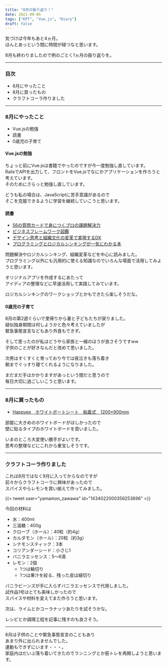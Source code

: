 ```yaml
---
title: "8月の振り返り！"
date: 2021-09-05
tags: ["KPT", "Vue.js", "Diary"]
draft: false
---
```


気づけば今年もあと4ヵ月。  
ほんとあっという間に時間が経つなと思います。  

8月も終わりましたので例のごとく1ヵ月の振り返りを。  

---

### 目次

- 8月にやったこと
- 8月に買ったもの
- クラフトコーラ作りました

---

### 8月にやったこと

- Vue.jsの勉強
- 読書
- 0歳児の子育て

#### Vue.jsの勉強

ちょっと前にVue.jsは書籍でやったのですが今一度勉強し直しています。  
RailsでAPIを出力して、フロントをVue.jsでなにかアプリケーションを作ろうと考えています。  
そのためにさらっと勉強し直しています。  

どうも私の場合は、JavaScriptに苦手意識があるので  
そこを克服できるように学習を継続していこうと思います。  

#### 読書

- [56の質問カードで身につくプロの課題解決力](https://www.amazon.co.jp/gp/product/4761274115/ref=ppx_yo_dt_b_asin_title_o02_s00?ie=UTF8&psc=1)
- [ビジネスフレームワーク図鑑](https://www.amazon.co.jp/gp/product/B07F11CLPB/ref=ppx_yo_dt_b_d_asin_title_o03?ie=UTF8&psc=1)
- [デザイン思考と組織文化の変革で実現するDX](https://www.amazon.co.jp/gp/product/B086DCHQQF/ref=ppx_yo_dt_b_d_asin_title_o05?ie=UTF8&psc=1)
- [プログラミングとロジカルシンキングが一気にわかる本](https://www.amazon.co.jp/gp/product/B0836W14GC/ref=ppx_yo_dt_b_d_asin_title_o07?ie=UTF8&psc=1)

問題解決やロジカルシンキング、組織変革などを中心に読みました。  
プログラミング以外にも汎用的に使える知識なのでいろんな場面で活用してみようと思います。  

オリジナルアプリを作成するにあたって  
アイディアの整理などに早速活用して実践してみています。  

ロジカルシンキングのワークショップとかもできたら楽しそうだな。  

#### 0歳児の子育て

8月の第2週ぐらいで里帰りから妻と子どもたちが戻りました。  
疑似独身期間は何しようかと色々考えていましたが  
緊急事態宣言などもあり外食もできず。  

そして思ったのが私はどうやら家族と一緒のほうが良さそうですww  
子供のことが好きなんだと改めて思いました。  

次男はすくすくと育っており今では夜泣きも落ち着き  
朝までぐっすり寝てくれるようになりました。  

まだまだ手はかかりますがあっという間だと思うので  
毎日大切に過ごしいこうと思います。　　

---

### 8月に買ったもの

- [Happyee　ホワイトボートシート　粘着式　1200×900mm](https://www.amazon.co.jp/gp/product/B0971VZYVP/ref=ppx_yo_dt_b_asin_title_o01_s00?ie=UTF8&psc=1)

部屋に大きめのホワイトボードがほしかったので  
壁に貼るタイプのホワイトボードを買いました。  

いまのところ大変使い勝手がよいです。  
思考の整理などにこれから重宝しそうです。  

---

### クラフトコーラ作りました

これは8月ではなく9月に入ってからなのですが  
前々からクラフトコーラに興味があったので  
スパイスやらレモンを買い揃えて作ってみました。  

{{< tweet user="yamamon_zawawa" id="1434022000356253696" >}}

今回の材料は  

- 水：400ml
- 三温糖：400g
- クローブ（ホール）：40粒（約4g）
- カルダモン（ホール）：20粒（約3g）
- シナモンスティック：3本
- コリアンダーシード：小さじ1
- バニラエッセンス：5～6滴
- レモン：2個
  - 1つは輪切り
  - 1つは果汁を絞る、残った皮は細切り

バニラビーンズが手に入らずバニラエッセンスで代用しました。  
試作品1号はとても美味しかったので  
スパイスや材料を変えてまた作ろうと思います。  

次は、ライムとかコーラナッツあたりを試そうかな。  

レシピとか調理工程を記事に残すのも良さそう。  

---

8月は子供のことや緊急事態宣言のこともあり  
あまり外に出られませんでした。  
運動もできずにいます・・・。  
家庭内はだいぶ落ち着いてきたのでランニングとか筋トレを再開しようと思います。  
